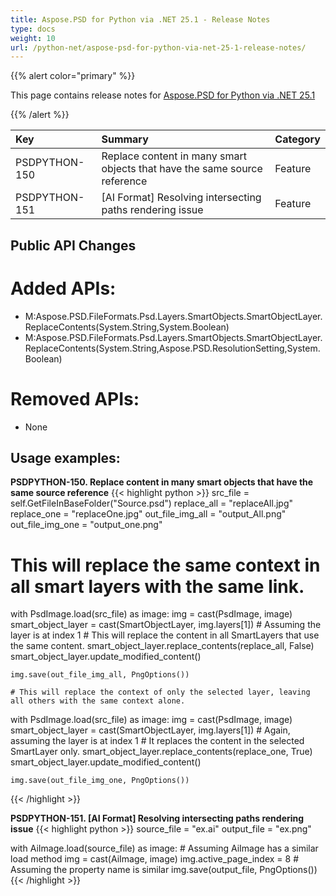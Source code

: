 ```yaml
---
title: Aspose.PSD for Python via .NET 25.1 - Release Notes
type: docs
weight: 10
url: /python-net/aspose-psd-for-python-via-net-25-1-release-notes/
---
```


{{% alert color="primary" %}}

This page contains release notes for [Aspose.PSD for Python via .NET 25.1](https://pypi.org/project/aspose-psd/)

{{% /alert %}}

| **Key**       | **Summary**                                                               | **Category** |
|:--------------|:--------------------------------------------------------------------------|:-------------|
| PSDPYTHON-150 | Replace content in many smart objects that have the same source reference | Feature      |
| PSDPYTHON-151 | [AI Format] Resolving intersecting paths rendering issue                  | Feature      |


## **Public API Changes**

# **Added APIs:**
- M:Aspose.PSD.FileFormats.Psd.Layers.SmartObjects.SmartObjectLayer.ReplaceContents(System.String,System.Boolean)
- M:Aspose.PSD.FileFormats.Psd.Layers.SmartObjects.SmartObjectLayer.ReplaceContents(System.String,Aspose.PSD.ResolutionSetting,System.Boolean)


# **Removed APIs:**
- None

## **Usage examples:**

**PSDPYTHON-150. Replace content in many smart objects that have the same source reference**
{{< highlight python >}}
src_file = self.GetFileInBaseFolder("Source.psd")
replace_all = "replaceAll.jpg"
replace_one = "replaceOne.jpg"
out_file_img_all = "output_All.png"
out_file_img_one = "output_one.png"

# This will replace the same context in all smart layers with the same link.
with PsdImage.load(src_file) as image:
	img = cast(PsdImage, image)
	smart_object_layer = cast(SmartObjectLayer, img.layers[1])  # Assuming the layer is at index 1
	# This will replace the content in all SmartLayers that use the same content.
	smart_object_layer.replace_contents(replace_all, False)
	smart_object_layer.update_modified_content()

	img.save(out_file_img_all, PngOptions())

	# This will replace the context of only the selected layer, leaving all others with the same context alone.
with PsdImage.load(src_file) as image:
	img = cast(PsdImage, image)
	smart_object_layer = cast(SmartObjectLayer, img.layers[1])  # Again, assuming the layer is at index 1
	# It replaces the content in the selected SmartLayer only.
	smart_object_layer.replace_contents(replace_one, True)
	smart_object_layer.update_modified_content()

	img.save(out_file_img_one, PngOptions())
{{< /highlight >}}

**PSDPYTHON-151. [AI Format] Resolving intersecting paths rendering issue**
{{< highlight python >}}
source_file = "ex.ai"
output_file = "ex.png"

with AiImage.load(source_file) as image:  # Assuming AiImage has a similar load method
	img = cast(AiImage, image)
	img.active_page_index = 8  # Assuming the property name is similar
	img.save(output_file, PngOptions())
{{< /highlight >}}